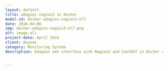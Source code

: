 ```yaml
---
layout: default
title: adagios nagios3 in docker
modal-id: docker-adagios-nagios3-el7
date: 2016-04-08
img: docker-adagios-nagios3-el7.png
alt: image-alt
project-date: April 2016
client: Anyone
category: Monitoring System
description: Adagios web interface with Nagios3 and CentOS7 in Docker container. </br></br>  Please see <a href="https://uqwhsu.github.io/docker-adagios-nagios3-el7/">docker-adagios-nagios3-el7 GitHub project page</a> for more information.


---
```

